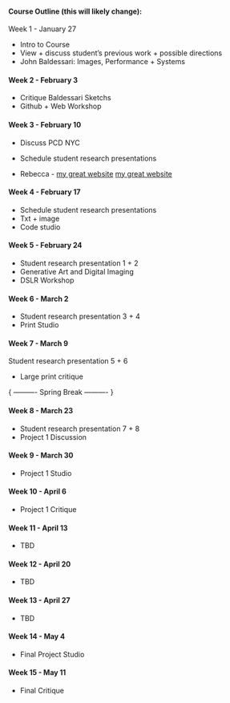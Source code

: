 #### Course Outline (this will likely change):
Week 1 - January 27
* Intro to Course
* View + discuss student’s previous work + possible directions
* John Baldessari: Images, Performance + Systems


#### Week 2 - February 3
* Critique Baldessari Sketchs
* Github + Web Workshop


#### Week 3 - February 10
 * Discuss PCD NYC
 * Schedule student research presentations


* Rebecca - [my great website](http://www.google.com)
<a href="http://www.google.com">my great website</a>

#### Week 4 - February 17
* Schedule student research presentations
* Txt + image
* Code studio


#### Week 5 - February 24
* Student research presentation 1 + 2
* Generative Art and Digital Imaging
* DSLR Workshop

#### Week 6 - March 2
* Student research presentation 3 + 4
* Print Studio

#### Week 7 - March 9
Student research presentation 5 + 6
* Large print critique


{ ———- Spring Break ———- }


#### Week 8 - March 23
* Student research presentation 7 + 8
* Project 1 Discussion

#### Week 9 - March 30
* Project 1 Studio

#### Week 10 - April 6
* Project 1 Critique

#### Week 11 - April 13
* TBD

#### Week 12 - April 20
* TBD

#### Week 13 - April 27
* TBD

#### Week 14 - May 4
* Final Project Studio

#### Week 15 - May 11
* Final Critique
